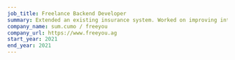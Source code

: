 ```yaml
---
job_title: Freelance Backend Developer
summary: Extended an existing insurance system. Worked on improving inter-team communication and the team's agile workflow. 
company_name: sum.cumo / freeyou
company_url: https://www.freeyou.ag
start_year: 2021
end_year: 2021
---
```

